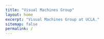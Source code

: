 ```yaml
---
title: "Visual Machines Group"
layout: home
excerpt: "Visual Machines Group at UCLA."
sitemap: false
permalink: /
---
```

